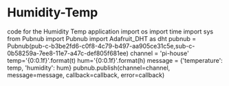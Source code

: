 # Humidity-Temp
code for the Humidity Temp application
    import os
    import time
    import sys
    from Pubnub import Pubnub
    import Adafruit_DHT as dht
    pubnub = Pubnub(pub-c-b3be2fd6-c0f8-4c79-b497-aa905ce31c5e,sub-c-0b58259a-7ee8-11e7-a47c-def805f681ee)
    channel = 'pi-house'
    temp='{0:0.1f}'.format(t)
    hum='{0:0.1f}'.format(h)
    message = {'temperature': temp, 'humidity': hum}
    pubnub.publish(channel=channel, message=message, callback=callback, error=callback)
